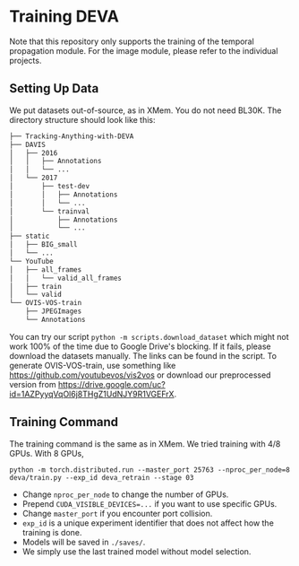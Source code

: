 # Training DEVA

Note that this repository only supports the training of the temporal propagation module. For the image module, please refer to the individual projects.

## Setting Up Data

We put datasets out-of-source, as in XMem. You do not need BL30K. The directory structure should look like this:
```bash
├── Tracking-Anything-with-DEVA
├── DAVIS
│   ├── 2016
│   │   ├── Annotations
│   │   └── ...
│   └── 2017
│       ├── test-dev
│       │   ├── Annotations
│       │   └── ...
│       └── trainval
│           ├── Annotations
│           └── ...
├── static
│   ├── BIG_small
│   └── ...
└── YouTube
│   ├── all_frames
│   │   └── valid_all_frames
│   ├── train
│   └── valid
└── OVIS-VOS-train
    ├── JPEGImages
    └── Annotations
```

You can try our script `python -m scripts.download_dataset` which might not work 100% of the time due to Google Drive's blocking. If it fails, please download the datasets manually. The links can be found in the script.
To generate OVIS-VOS-train, use something like https://github.com/youtubevos/vis2vos or download our preprocessed version from https://drive.google.com/uc?id=1AZPyyqVqOl6j8THgZ1UdNJY9R1VGEFrX.

## Training Command
The training command is the same as in XMem. We tried training with 4/8 GPUs.
With 8 GPUs, 
```
python -m torch.distributed.run --master_port 25763 --nproc_per_node=8 deva/train.py --exp_id deva_retrain --stage 03
```
- Change `nproc_per_node` to change the number of GPUs. 
- Prepend `CUDA_VISIBLE_DEVICES=...` if you want to use specific GPUs. 
- Change `master_port` if you encounter port collision. 
- `exp_id` is a unique experiment identifier that does not affect how the training is done. 
- Models will be saved in `./saves/`. 
- We simply use the last trained model without model selection.
